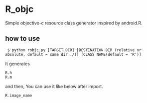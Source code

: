 # R_objc
Simple objective-c resource class generator inspired by android.R.

## how to use
```
 $ python robjc.py [TARGET DIR] [DESTINATION DIR (relative or absolute, default = same dir ./)] [CLASS NAME(default = 'R')]
```
It generates
```
R.h
R.m
```

and then, You can use it like below after import.
```objective-c
R.image_name
```
